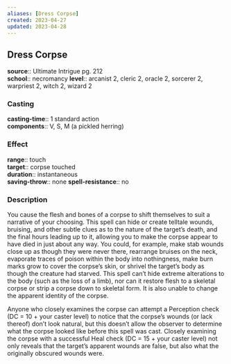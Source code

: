 ```yaml
---
aliases: [Dress Corpse]
created: 2023-04-27
updated: 2023-04-28
---
```


## Dress Corpse

**source**:: Ultimate Intrigue pg. 212  
**school**:: necromancy
**level**:: arcanist 2, cleric 2, oracle 2, sorcerer 2, warpriest 2, witch 2, wizard 2

### Casting

**casting-time**:: 1 standard action  
**components**:: V, S, M (a pickled herring)

### Effect

**range**:: touch  
**target**:: corpse touched  
**duration**:: instantaneous  
**saving-throw**:: none
**spell-resistance**:: no

### Description

You cause the flesh and bones of a corpse to shift themselves to suit a narrative of your choosing. This spell can hide or create telltale wounds, bruising, and other subtle clues as to the nature of the target’s death, and the final hours leading up to it, allowing you to make the corpse appear to have died in just about any way. You could, for example, make stab wounds close up as though they were never there, rearrange bruises on the neck, evaporate traces of poison within the body into nothingness, make burn marks grow to cover the corpse’s skin, or shrivel the target’s body as though the creature had starved. This spell can’t hide extreme alterations to the body (such as the loss of a limb), nor can it restore flesh to a skeletal corpse or strip a corpse down to skeletal form. It is also unable to change the apparent identity of the corpse.  
  
Anyone who closely examines the corpse can attempt a Perception check (DC = 10 + your caster level) to notice that the corpse’s wounds (or lack thereof) don’t look natural, but this doesn’t allow the observer to determine what the corpse looked like before this spell was cast. Closely examining the corpse with a successful Heal check (DC = 15 + your caster level) not only reveals that the target’s apparent wounds are false, but also what the originally obscured wounds were.
